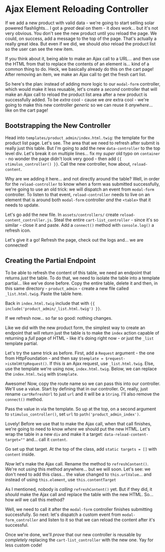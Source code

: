# Ajax Element Reloading Controller

If we add a new product with valid data - we're going to start selling solar powered
flashlights... I got a *great* deal on them - it *does* work... but it's not very
obvious. You don't see the new product until you reload the page. We could, on
success, add a message to the top of the page. That's actually a really great
idea. But even if we did, we should *also* reload the product list so the user
can see the new item.

If you think about it, being able to make an Ajax call to a URL... and then use
the HTML from that to replace the contents of an element is... kind of a common
thing to do. Heck, we basically already do this on the cart page! After removing
an item, we make an Ajax call to get the fresh cart list.

So here's the plan: instead of adding more logic to our `modal-form` controller,
which would make it less reusable, let's create a *second* controller that will make
an Ajax call to reload the product list area after a new product is successfully
added. To be *extra* cool - cause we *are* extra cool -  we're going to make this
new controller *generic* so we can reuse it *anywhere*... like on the cart page!

## Bootstrapping the New Controller

Head into `templates/product_admin/index.html.twig`: the template for the product
list page. Let's see. The area that we need to refresh after submit is really just
this table. But I'm going to add the new `data-controller` to the top level div.
Let's break it on multiple lines... fix my *super* old  typo on `container` - no
wonder the page didn't look very good - then add `{{ stimulus_controller() }}`.
Call the new controller, how about, `reload-content`.

Why are we adding it here... and not directly around the table? Well, in order
for the `reload-controller` to know when a form was submitted successfully,
we're going to use an old trick: we will dispatch an event from `modal-form`
controller. To listen to that event, `reload-controller` needs to live on an element
that is around both `modal-form` controller *and* the `<table>` that it needs to
update.

Let's go add the new file. In `assets/controllers/` create
`reload-content_controller.js`. Steal the entire `cart-list_controller` - since
it's so similar - close it and paste. Add a `connect()` method with
`console.log()` a refresh icon.

Let's give it a go! Refresh the page, check out the logs and... we are connected!

## Creating the Partial Endpoint

To be able to refresh the content of this table, we need an endpoint that returns
*just* the table. To do that, we need to isolate the table into a template partial...
like we've done before. Copy the entire table, delete it and then, in this same
directory - `product_admin` - create a new file called `_list.html.twig`. Paste the
table here.

Back in `index.html.twig` include that with
`{{ include('product_admin/_list.html.twig') }}`.

If we refresh now... so far so good: nothing changes.

Like we did with the new product form, the simplest way to create an endpoint
that will return just the table is to make the `index` action capable of returning
a *full* page of HTML - like it's doing right now - *or* just the `_list` template
partial.

Let's try the same trick as before. First, add a `Request` argument - the one from
HttpFoundation - and then say `$template = $request->isXmlHttpRequest()`. If this
*is* an Ajax request, use `_list.html.twig`. Else, use the template we're using
now, `index.html.twig`. Below, we can replace the `index.html.twig` with `$template`.

Awesome! Now, copy the route name so we can pass this into our controller. We'll
use a value. Start by defining that in our controller. Or, really, just rename
`cartRefreshUrl` to just `url` and it will be a `String`. I'll also remove the
`connect()` method.

Pass the value in via the template. So up at the top, on a second argument to
`stimulus_controller()`, set `url` to `path('product_admin_index')`.

Lovely! Before we use that to make the Ajax call, when that call finishes,
we're going to need to know *where* we should put the new HTML. Let's wrap the table
in a new `div` and make it a target: `data-reload-content-target=""` and...
call it `content`.

Go set up that target. At the top of the class, add `static targets = []` with
`content` inside.

*Now* let's make the Ajax call. Rename the method to `refreshContent()`. We're not
*using* this method anywhere... but we will soon. Let's see: we don't need to add
this class... the value changed to `this.urlValue`... and instead of using
`this.element`, use `this.contentTarget`

As I mentioned, nobody is *calling* `refreshContent()` yet. But if they did, it
*should* make the Ajax call and replace the table with the new HTML. So... how
*will* we call this method?

Well, we need to call it after the `modal-form` controller finishes submitting
successfully. So next: let's dispatch a custom event from `modal-form_controller`
and listen to it so that we can reload the content after it's successful.

Once we're done, we'll *prove* that our new controller is reusable by *completely*
replacing the `cart-list_controller` with the new one. Yay for less custom code!
